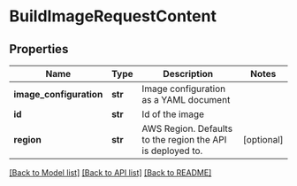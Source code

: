 # BuildImageRequestContent


## Properties
Name | Type | Description | Notes
------------ | ------------- | ------------- | -------------
**image_configuration** | **str** | Image configuration as a YAML document | 
**id** | **str** | Id of the image | 
**region** | **str** | AWS Region. Defaults to the region the API is deployed to. | [optional] 

[[Back to Model list]](../README.md#documentation-for-models) [[Back to API list]](../README.md#documentation-for-api-endpoints) [[Back to README]](../README.md)


